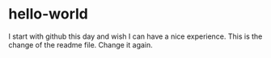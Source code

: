 # hello-world
I start with github this day and wish I can have a nice experience.
This is the change of the readme file.
Change it again.

